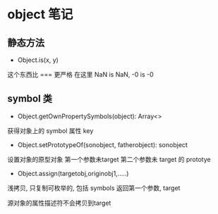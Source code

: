 # object 笔记

## 静态方法

- Object.is(x, y)

这个东西比 === 更严格 在这里 NaN is NaN, -0 is -0

## symbol 类

- Object.getOwnPropertySymbols(object): Array<>

获得对象上的 symbol 属性 key

- Object.setPrototypeOf(sonobject, fatherobject): sonobject

设置对象的原型对象 第一个参数未target 第二个参数未 target 的 prototye

- Object.assign(targetobj,originobj1,.....)

浅拷贝, 只复制可枚举的, 包括 symbols 返回第一个参数, target

源对象的属性描述符不会拷贝到target
